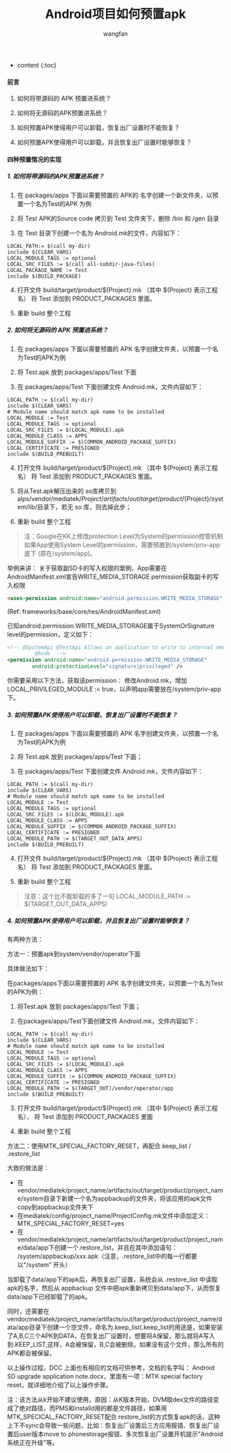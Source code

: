 ﻿---
layout: post
title:  Android项目如何预置apk
categories: Android
tags:   APK预置
author: wangfan
---

* content
{:toc}
#### 前言
1. 如何将带源码的 APK 预置进系统？

2. 如何将无源码的APK预置进系统？

3. 如何预置APK使得用户可以卸载，恢复出厂设置时不能恢复？

4. 如何预置APK使得用户可以卸载，并且恢复出厂设置时能够恢复？

#### 四种预置情况的实现
##### 1. 如何将带源码的APK预置进系统？
1. 在 packages/apps 下面以需要预置的 APK的 名字创建一个新文件夹，以预置一个名为Test的APK 为例

2. 将 Test APK的Source code 拷贝到 Test 文件夹下，删除 /bin 和 /gen 目录

3. 在 Test 目录下创建一个名为 Android.mk的文件，内容如下：

```shell
LOCAL_PATH:= $(call my-dir)
include $(CLEAR_VARS)
LOCAL_MODULE_TAGS := optional
LOCAL_SRC_FILES := $(call all-subdir-java-files)
LOCAL_PACKAGE_NAME := Test
include $(BUILD_PACKAGE) 
```
4. 打开文件 build/target/product/${Project}.mk （其中 ${Project} 表示工程名）
将 Test 添加到 PRODUCT_PACKAGES 里面。

5. 重新 build 整个工程

##### 2. 如何将无源码的 APK 预置进系统？
1. 在 packages/apps 下面以需要预置的 APK 名字创建文件夹，以预置一个名为Test的APK为例

2. 将 Test.apk 放到 packages/apps/Test 下面

3. 在  packages/apps/Test 下面创建文件 Android.mk，文件内容如下：


```shell
LOCAL_PATH := $(call my-dir)
include $(CLEAR_VARS)
# Module name should match apk name to be installed
LOCAL_MODULE := Test
LOCAL_MODULE_TAGS := optional
LOCAL_SRC_FILES := $(LOCAL_MODULE).apk
LOCAL_MODULE_CLASS := APPS
LOCAL_MODULE_SUFFIX := $(COMMON_ANDROID_PACKAGE_SUFFIX)
LOCAL_CERTIFICATE := PRESIGNED
include $(BUILD_PREBUILT)
```
4. 打开文件 build/target/product/${Project}.mk （其中 ${Project} 表示工程名）
将 Test 添加到 PRODUCT_PACKAGES 里面。

5. 将从Test.apk解压出来的 so库拷贝到alps/vendor/mediatek/${Project}/artifacts/out/target/product/${Project}/system/lib/目录下，若无 so 库，则去掉此步；

6. 重新 build 整个工程

>注：Google在KK上修改protection Level为System的permission控管机制
如果App使用System Level的permission，需要預置到/system/priv-app底下 (原在/system/app)。

举例来讲：
关于获取副SD卡的写入权限的案例，App需要在AndroidManifest.xml宣告WRITE_MEDIA_STORAGE permission获取副卡的写入权限
```xml
<uses-permission android:name="android.permission.WRITE_MEDIA_STORAGE" />
```
(Ref: frameworks/base/core/res/AndroidManifest.xml)

已知android.permission.WRITE_MEDIA_STORAGE属于SystemOrSignature level的permission，定义如下：

```xml
<!-- @SystemApi @TestApi Allows an application to write to internal media storage
         @hide  -->
<permission android:name="android.permission.WRITE_MEDIA_STORAGE"
        android:protectionLevel="signature|privileged" />
```

你需要采用以下方法，获取该permission：
修改Android.mk，增加LOCAL_PRIVILEGED_MODULE := true，以声明app需要放在/system/priv-app下。

##### 3. 如何预置APK使得用户可以卸载，恢复出厂设置时不能恢复？

1. 在 packages/apps 下面以需要预置的 APK 名字创建文件夹，以预置一个名为Test的APK为例

2. 将 Test.apk 放到 packages/apps/Test 下面；

3. 在  packages/apps/Test 下面创建文件 Android.mk，文件内容如下：
```shell
LOCAL_PATH := $(call my-dir)
include $(CLEAR_VARS)
# Module name should match apk name to be installed
LOCAL_MODULE := Test
LOCAL_MODULE_TAGS := optional
LOCAL_SRC_FILES := $(LOCAL_MODULE).apk
LOCAL_MODULE_CLASS := APPS
LOCAL_MODULE_SUFFIX := $(COMMON_ANDROID_PACKAGE_SUFFIX)
LOCAL_CERTIFICATE := PRESIGNED
LOCAL_MODULE_PATH := $(TARGET_OUT_DATA_APPS)
include $(BUILD_PREBUILT)
```
4. 打开文件 build/target/product/${Project}.mk （其中 ${Project} 表示工程名）
将 Test 添加到 PRODUCT_PACKAGES 里面。

5. 重新 build 整个工程
>注意：这个比不能卸载的多了一句
LOCAL_MODULE_PATH := $(TARGET_OUT_DATA_APPS)

 

##### 4. 如何预置APK使得用户可以卸载，并且恢复出厂设置时能够恢复？
有两种方法：

方法一：预置apk到system/vendor/operator下面

具体做法如下：

在packages/apps下面以需要预置的 APK 名字创建文件夹，以预置一个名为Test的APK为例：

1. 将Test.apk 放到 packages/apps/Test 下面；

2. 在packages/apps/Test下面创建文件 Android.mk，文件内容如下：
```shell
LOCAL_PATH := $(call my-dir)
include $(CLEAR_VARS)
# Module name should match apk name to be installed
LOCAL_MODULE := Test
LOCAL_MODULE_TAGS := optional
LOCAL_SRC_FILES := $(LOCAL_MODULE).apk
LOCAL_MODULE_CLASS := APPS
LOCAL_MODULE_SUFFIX := $(COMMON_ANDROID_PACKAGE_SUFFIX)
LOCAL_CERTIFICATE := PRESIGNED
LOCAL_MODULE_PATH := $(TARGET_OUT)/vendor/operator/app
include $(BUILD_PREBUILT) 
```
3. 打开文件 build/target/product/${Project}.mk （其中 ${Project} 表示工程名）， 将 Test 添加到 PRODUCT_PACKAGES 里面

4. 重新 build 整个工程

 

方法二：使用MTK_SPECIAL_FACTORY_RESET，再配合.keep_list / .restore_list

大致的做法是：
  - 在vendor/mediatek/project_name/artifacts/out/target/product/project_name/system目录下新建一个名为appbackup的文件夹，将该应用的apk文件copy到appbackup文件夹下
  - 在mediatek/config/project_name/ProjectConfig.mk文件中添加定义：MTK_SPECIAL_FACTORY_RESET=yes
   - 在vendor/mediatek/project_name/artifacts/out/target/product/project_name/data/app下创建一个.restore_list，并且在其中添加语句：
/system/appbackup/xxx.apk（注意，.restore_list中的每一行都要以"/system” 开头）

当卸载了data/app下的apk后，再恢复出厂设置，系统会从 .restore_list 中读取apk的名字，然后从 appbackup 文件中把apk重新拷贝到data/app下，从而恢复data/app下已经卸载了的apk。

同时，还需要在vendor/mediatek/project_name/artifacts/out/target/product/project_name/data/app目录下创建一个空文件，命名为.keep_list(.keep_list的用途是，如果安装了A,B,C三个APK到DATA，在恢复出厂设置时，想要将A保留，那么就将A写入到.KEEP_LIST,这样，A会被保留，B,C会被删除。如果没有这个文件，那么所有的APK都会被保留。

以上操作过程，DCC 上面也有相应的文档可供参考，文档的名字叫： Android SD upgrade application note.docx，里面有一项：MTK special factory reset，就详细地介绍了以上操作步骤。

注：该方法从k开始不建议使用，原因：从K版本开始，DVM取dex文件的路径变成了绝对路径，而PMS和installd用的都是文件路径，如果用MTK_SPECICAL_FACTORY_RESET配合.restore_list的方式恢复apk的话，这种上下不sync会导致一些问题，比如：恢复出厂设置后三方应用报错、恢复出厂设置后user版本move to phonestorage报错、多次恢复出厂设置开机提示"Android系统正在升级"等。
